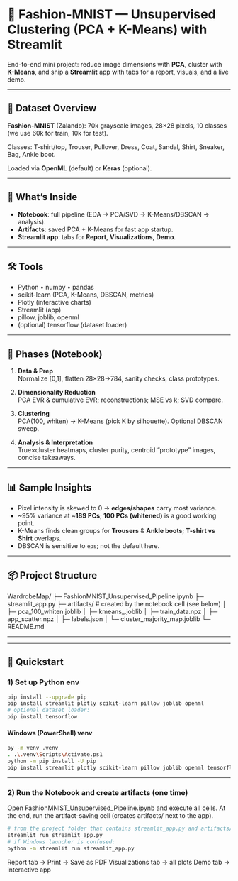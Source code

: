 # 👗 Fashion-MNIST — Unsupervised Clustering (PCA + K-Means) with Streamlit

End-to-end mini project: reduce image dimensions with **PCA**, cluster with **K-Means**, and ship a **Streamlit** app with tabs for a report, visuals, and a live demo.

---

## 📁 Dataset Overview

**Fashion-MNIST** (Zalando): 70k grayscale images, 28×28 pixels, 10 classes  
(we use 60k for train, 10k for test).

Classes: T-shirt/top, Trouser, Pullover, Dress, Coat, Sandal, Shirt, Sneaker, Bag, Ankle boot.

Loaded via **OpenML** (default) or **Keras** (optional).

---

## 🧪 What’s Inside

- **Notebook**: full pipeline (EDA → PCA/SVD → K-Means/DBSCAN → analysis).
- **Artifacts**: saved PCA + K-Means for fast app startup.
- **Streamlit app**: tabs for **Report**, **Visualizations**, **Demo**.

---

## 🛠️ Tools

- Python • numpy • pandas  
- scikit-learn (PCA, K-Means, DBSCAN, metrics)  
- Plotly (interactive charts)  
- Streamlit (app)  
- pillow, joblib, openml  
- (optional) tensorflow (dataset loader)

---

## 🔬 Phases (Notebook)

1) **Data & Prep**  
   Normalize [0,1], flatten 28×28→784, sanity checks, class prototypes.

2) **Dimensionality Reduction**  
   PCA EVR & cumulative EVR; reconstructions; MSE vs k; SVD compare.

3) **Clustering**  
   PCA(100, whiten) → K-Means (pick K by silhouette). Optional DBSCAN sweep.

4) **Analysis & Interpretation**  
   True×cluster heatmaps, cluster purity, centroid “prototype” images, concise takeaways.

---

## 📊 Sample Insights

- Pixel intensity is skewed to 0 → **edges/shapes** carry most variance.  
- ~95% variance at ~**189 PCs**; **100 PCs (whitened)** is a good working point.  
- K-Means finds clean groups for **Trousers** & **Ankle boots**; **T-shirt vs Shirt** overlaps.  
- DBSCAN is sensitive to `eps`; not the default here.

---

## 📦 Project Structure 
WardrobeMap/
├─ FashionMNIST_Unsupervised_Pipeline.ipynb
├─ streamlit_app.py
├─ artifacts/ # created by the notebook cell (see below)
│ ├─ pca_100_whiten.joblib
│ ├─ kmeans_<K>.joblib
│ ├─ train_data.npz
│ ├─ app_scatter.npz
│ ├─ labels.json
│ └─ cluster_majority_map.joblib
└─ README.md

---

---

## 🚀 Quickstart

### 1) Set up Python env

```bash
pip install --upgrade pip
pip install streamlit plotly scikit-learn pillow joblib openml
# optional dataset loader:
pip install tensorflow
```

#### Windows (PowerShell) venv
```bash
py -m venv .venv
. .\.venv\Scripts\Activate.ps1
python -m pip install -U pip
pip install streamlit plotly scikit-learn pillow joblib openml tensorflow

```
--- 
### 2) Run the Notebook and create artifacts (one time)
Open FashionMNIST_Unsupervised_Pipeline.ipynb and execute all cells.
At the end, run the artifact-saving cell (creates artifacts/ next to the app).


```bash
# from the project folder that contains streamlit_app.py and artifacts/
streamlit run streamlit_app.py
# if Windows launcher is confused:
python -m streamlit run streamlit_app.py

```
Report tab → Print → Save as PDF
Visualizations tab → all plots
Demo tab → interactive app